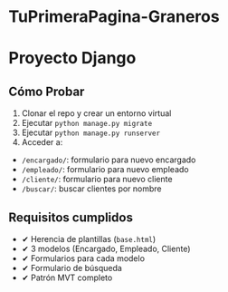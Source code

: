 # TuPrimeraPagina-Graneros

# Proyecto Django 

## Cómo Probar

1. Clonar el repo y crear un entorno virtual
2. Ejecutar `python manage.py migrate`
3. Ejecutar `python manage.py runserver`
4. Acceder a:

- `/encargado/`: formulario para nuevo encargado
- `/empleado/`: formulario para nuevo empleado
- `/cliente/`: formulario para nuevo cliente
- `/buscar/`: buscar clientes por nombre

## Requisitos cumplidos

- ✔ Herencia de plantillas (`base.html`)
- ✔ 3 modelos (Encargado, Empleado, Cliente)
- ✔ Formularios para cada modelo
- ✔ Formulario de búsqueda
- ✔ Patrón MVT completo
